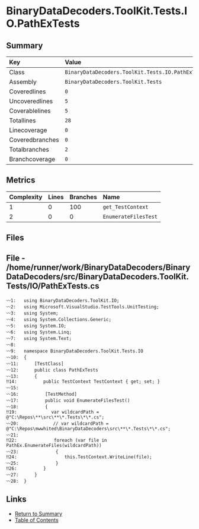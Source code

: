 ﻿# BinaryDataDecoders.ToolKit.Tests.IO.PathExTests

## Summary

| Key             | Value                                             |
| :-------------- | :------------------------------------------------ |
| Class           | `BinaryDataDecoders.ToolKit.Tests.IO.PathExTests` |
| Assembly        | `BinaryDataDecoders.ToolKit.Tests`                |
| Coveredlines    | `0`                                               |
| Uncoveredlines  | `5`                                               |
| Coverablelines  | `5`                                               |
| Totallines      | `28`                                              |
| Linecoverage    | `0`                                               |
| Coveredbranches | `0`                                               |
| Totalbranches   | `2`                                               |
| Branchcoverage  | `0`                                               |

## Metrics

| Complexity | Lines | Branches | Name                 |
| :--------- | :---- | :------- | :------------------- |
| 1          | 0     | 100      | `get_TestContext`    |
| 2          | 0     | 0        | `EnumerateFilesTest` |

## Files

## File - /home/runner/work/BinaryDataDecoders/BinaryDataDecoders/src/BinaryDataDecoders.ToolKit.Tests/IO/PathExTests.cs

```CSharp
〰1:   using BinaryDataDecoders.ToolKit.IO;
〰2:   using Microsoft.VisualStudio.TestTools.UnitTesting;
〰3:   using System;
〰4:   using System.Collections.Generic;
〰5:   using System.IO;
〰6:   using System.Linq;
〰7:   using System.Text;
〰8:   
〰9:   namespace BinaryDataDecoders.ToolKit.Tests.IO
〰10:  {
〰11:      [TestClass]
〰12:      public class PathExTests
〰13:      {
‼14:          public TestContext TestContext { get; set; }
〰15:  
〰16:          [TestMethod]
〰17:          public void EnumerateFilesTest()
〰18:          {
‼19:             var wildcardPath = @"C:\Repos\**\src\**\*.Tests\*\*.cs";
〰20:             // var wildcardPath = @"C:\Repos\mwwhited\BinaryDataDecoders\src\**\*.Tests\*\*.cs";
〰21:  
‼22:              foreach (var file in PathEx.EnumerateFiles(wildcardPath))
〰23:              {
‼24:                  this.TestContext.WriteLine(file);
〰25:              }
‼26:          }
〰27:      }
〰28:  }
```

## Links

* [Return to Summary](Summary.md)
* [Table of Contents](../TOC.md)

